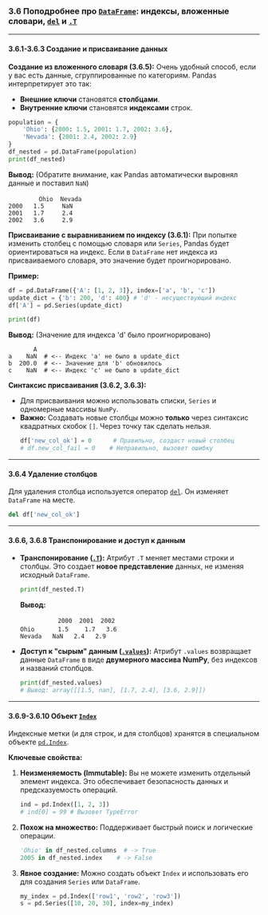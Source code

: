 ### 3.6 Поподробнее про [`DataFrame`](https://pandas.pydata.org/pandas-docs/stable/reference/api/pandas.DataFrame.html): индексы, вложенные словари, [`del`](https://docs.python.org/3/reference/simple_stmts.html#the-del-statement) и [`.T`](https://pandas.pydata.org/pandas-docs/stable/reference/api/pandas.DataFrame.T.html)

---

#### 3.6.1-3.6.3 Создание и присваивание данных

**Создание из вложенного словаря (3.6.5):**
Очень удобный способ, если у вас есть данные, сгруппированные по категориям. Pandas интерпретирует это так:
*   **Внешние ключи** становятся **столбцами**.
*   **Внутренние ключи** становятся **индексами** строк.

```python
population = {
    'Ohio': {2000: 1.5, 2001: 1.7, 2002: 3.6},
    'Nevada': {2001: 2.4, 2002: 2.9}
}
df_nested = pd.DataFrame(population)
print(df_nested)
```
**Вывод:** (Обратите внимание, как Pandas автоматически выровнял данные и поставил `NaN`)
```
ㅤ       Ohio  Nevada
2000   1.5     NaN
2001   1.7     2.4
2002   3.6     2.9
```

**Присваивание с выравниванием по индексу (3.6.1):**
При попытке изменить столбец с помощью словаря или `Series`, Pandas будет ориентироваться на индекс. Если в `DataFrame` нет индекса из присваиваемого словаря, это значение будет проигнорировано.

**Пример:**
```python
df = pd.DataFrame({'A': [1, 2, 3]}, index=['a', 'b', 'c'])
update_dict = {'b': 200, 'd': 400} # 'd' - несуществующий индекс
df['A'] = pd.Series(update_dict)

print(df)
```
**Вывод:** (Значение для индекса 'd' было проигнорировано)
```
       A
a    NaN  # <-- Индекс 'a' не было в update_dict
b  200.0  # <-- Значение для 'b' обновилось
c    NaN  # <-- Индекс 'c' не было в update_dict
```

**Синтаксис присваивания (3.6.2, 3.6.3):**
*   Для присваивания можно использовать списки, `Series` и одномерные массивы `NumPy`.
*   **Важно:** Создавать новые столбцы можно **только** через синтаксис квадратных скобок `[]`. Через точку так сделать нельзя.
    ```python
    df['new_col_ok'] = 0      # Правильно, создаст новый столбец
    # df.new_col_fail = 0    # Неправильно, вызовет ошибку
    ```

---

#### 3.6.4 Удаление столбцов

Для удаления столбца используется оператор [`del`](https://docs.python.org/3/reference/simple_stmts.html#the-del-statement). Он изменяет `DataFrame` на месте.

```python
del df['new_col_ok']
```

---

#### 3.6.6, 3.6.8 Транспонирование и доступ к данным

*   **Транспонирование ([`.T`](https://pandas.pydata.org/pandas-docs/stable/reference/api/pandas.DataFrame.T.html)):**
    Атрибут `.T` меняет местами строки и столбцы. Это создает **новое представление** данных, не изменяя исходный `DataFrame`.
    ```python
    print(df_nested.T)
    ```
    **Вывод:**
    ```
    ㅤ         2000  2001  2002
    Ohioㅤ     1.5  ㅤ 1.7   3.6
    Nevada   NaN   2.4   2.9
    ```
*   **Доступ к "сырым" данным ([`.values`](https://pandas.pydata.org/pandas-docs/stable/reference/api/pandas.DataFrame.values.html)):**
    Атрибут `.values` возвращает данные `DataFrame` в виде **двумерного массива NumPy**, без индексов и названий столбцов.
    ```python
    print(df_nested.values)
    # Вывод: array([[1.5, nan], [1.7, 2.4], [3.6, 2.9]])
    ```

---

#### 3.6.9-3.6.10 Объект [`Index`](https://pandas.pydata.org/pandas-docs/stable/reference/api/pandas.Index.html)

Индексные метки (и для строк, и для столбцов) хранятся в специальном объекте [`pd.Index`](https://pandas.pydata.org/pandas-docs/stable/reference/api/pandas.Index.html).

**Ключевые свойства:**
1.  **Неизменяемость (Immutable):** Вы не можете изменить отдельный элемент индекса. Это обеспечивает безопасность данных и предсказуемость операций.
    ```python
    ind = pd.Index([1, 2, 3])
    # ind[0] = 99 # Вызовет TypeError
    ```
2.  **Похож на множество:** Поддерживает быстрый поиск и логические операции.
    ```python
    'Ohio' in df_nested.columns  # -> True
    2005 in df_nested.index    # -> False
    ```
3.  **Явное создание:** Можно создать объект `Index` и использовать его для создания `Series` или `DataFrame`.
    ```python
    my_index = pd.Index(['row1', 'row2', 'row3'])
    s = pd.Series([10, 20, 30], index=my_index)
    ```
